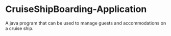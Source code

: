 # CruiseShipBoarding-Application
A java program that can be used to manage guests and accommodations on a cruise ship.

